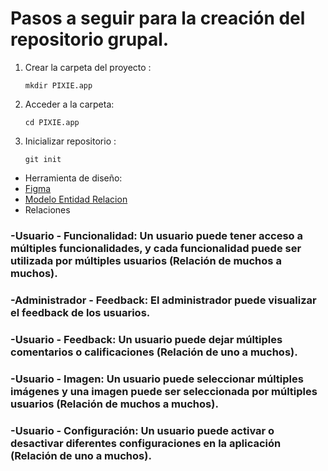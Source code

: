 # Pasos a seguir para la creación del repositorio grupal.

1. Crear la carpeta del proyecto :

   ```mkdir PIXIE.app```

2. Acceder a la carpeta:

   ```cd PIXIE.app```

3. Inicializar repositorio :

   ```git init```
- Herramienta de diseño:
-  [Figma](https://www.figma.com/design/sm9mkMxDHL3XQN6boo32Tu/PIXIE-1.0?node-id=0-1&t=ZzZaygjJy3jvLcGN-1)
-  [Modelo Entidad Relacion](https://dbdiagram.io/d/673406bae9daa85aca3db653)
-  Relaciones
### -Usuario - Funcionalidad: Un usuario puede tener acceso a múltiples funcionalidades, y cada funcionalidad puede ser utilizada por múltiples usuarios (Relación de muchos a muchos).
### -Administrador - Feedback: El administrador puede visualizar el feedback de los usuarios.
### -Usuario - Feedback: Un usuario puede dejar múltiples comentarios o calificaciones (Relación de uno a muchos).
### -Usuario - Imagen: Un usuario puede seleccionar múltiples imágenes y una imagen puede ser seleccionada por múltiples usuarios (Relación de muchos a muchos).
### -Usuario - Configuración: Un usuario puede activar o desactivar diferentes configuraciones en la aplicación (Relación de uno a muchos).

